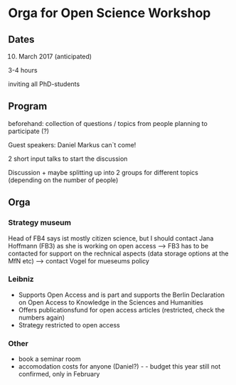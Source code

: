 # Orga for Open Science Workshop

## Dates
10. March 2017 (anticipated)

3-4 hours

inviting all PhD-students

## Program
beforehand: collection of questions / topics from people planning to participate (?)

Guest speakers: Daniel
Markus can`t come!

2 short input talks to start the discussion

Discussion + maybe splitting up into 2 groups for different topics (depending on the number of people)

## Orga
### Strategy museum
Head of FB4 says ist mostly citizen science, but I should contact Jana Hoffmann (FB3) as she is working on open access
 --> FB3 has to be contacted for support on the rechnical aspects (data storage options at the MfN etc)
 --> contact Vogel for mueseums policy

### Leibniz
- Supports Open Access and is part and supports the Berlin Declaration on Open Access to Knowledge in the Sciences and Humanities
- Offers publicationsfund for open access articles (restricted, check the numbers again)
- Strategy restricted to open access

### Other
- book a seminar room
- accomodation costs for anyone (Daniel?) - - budget this year still not confirmed, only in February
